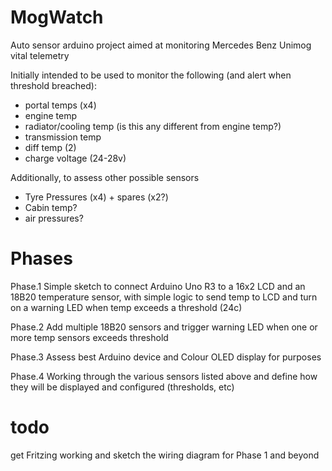 # MogWatch
Auto sensor arduino project aimed at monitoring Mercedes Benz Unimog vital telemetry

Initially intended to be used to monitor the following (and alert when threshold breached):
- portal temps (x4)
- engine temp
- radiator/cooling temp (is this any different from engine temp?)
- transmission temp
- diff temp (2)
- charge voltage (24-28v)
  
Additionally, to assess other possible sensors
- Tyre Pressures (x4) + spares (x2?)
- Cabin temp?
- air pressures?

# Phases
Phase.1
Simple sketch to connect Arduino Uno R3 to a 16x2 LCD and an 18B20 temperature sensor, with simple logic to send temp to LCD and turn on a warning LED when temp exceeds a threshold (24c)

Phase.2
Add multiple 18B20 sensors and trigger warning LED when one or more temp sensors exceeds threshold

Phase.3
Assess best Arduino device and Colour OLED display for purposes

Phase.4
Working through the various sensors listed above and define how they will be displayed and configured (thresholds, etc)

# todo
get Fritzing working and sketch the wiring diagram for Phase 1 and beyond

